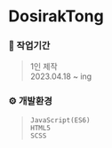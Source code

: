# DosirakTong

### 💼 작업기간
> 1인 제작 <br/>
  2023.04.18 ~ ing
  
### ⚙ 개발환경
> `JavaScript(ES6)` <br/>
  `HTML5` <br/>
  `SCSS`
